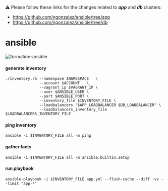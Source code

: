 
⚠️ Please follow these links for the changes related to ___app___ and ___db___ clusters:
 * https://github.com/ngonzalez/ansible/tree/app
 * https://github.com/ngonzalez/ansible/tree/db

# ansible

![formation-ansible](https://user-images.githubusercontent.com/26479/113611957-81d90b80-964f-11eb-95c9-2fb0dfa3cb0b.png)

#### generate inventory
```
./inventory.rb --namespace $NAMESPACE	\
               --account $ACCOUNT	\
               --vagrant_ip $VAGRANT_IP	\
               --user $ANSIBLE_USER	\
               --port $ANSIBLE_PORT	\
               --inventory_file $INVENTORY_FILE \
               --loadbalancers "$APP_LOADBALANCER $DB_LOADBALANCER" \
               --loadbalancers_inventory_file $LOADBALANCERS_INVENTORY_FILE
```

#### ping inventory
```
ansible -i $INVENTORY_FILE all -m ping
```

#### gather facts
```
ansible -i $INVENTORY_FILE all -m ansible.builtin.setup
```

#### run playbook
```
ansible-playbook -i $INVENTORY_FILE app.yml --flush-cache --diff -vv --limit "app-*"
```
